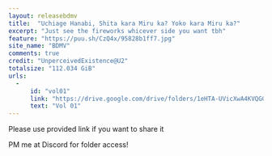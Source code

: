 ```yaml
---
layout: releasebdmv
title:  "Uchiage Hanabi, Shita kara Miru ka? Yoko kara Miru ka?"
excerpt: "Just see the fireworks whicever side you want tbh"
feature: "https://puu.sh/CzQ4x/95828b1ff7.jpg"
site_name: "BDMV"
comments: true
credit: "UnperceivedExistence@U2"
totalsize: "112.034 GiB"
urls:
  - 
      id: "vol01"
      link: "https://drive.google.com/drive/folders/1eHTA-UVicXwA4KVQGGTtNSfHX2TQcw0L?usp=sharing"
      text: "Vol 01"
---
```


Please use provided link if you want to share it

PM me at Discord for folder access!